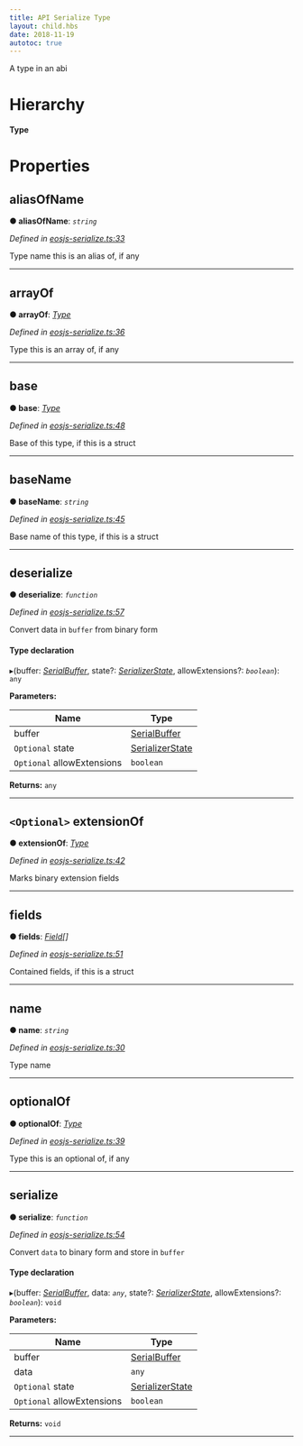 ```yaml
---
title: API Serialize Type 
layout: child.hbs
date: 2018-11-19
autotoc: true
---
```


A type in an abi

# Hierarchy

**Type**

# Properties

<a id="aliasofname"></a>

##  aliasOfName

**● aliasOfName**: *`string`*

*Defined in [eosjs-serialize.ts:33](https://github.com/EOSIO/eosjs/blob/e5ca122/src/eosjs-serialize.ts#L33)*

Type name this is an alias of, if any

___
<a id="arrayof"></a>

##  arrayOf

**● arrayOf**: *[Type](serialize.type.md)*

*Defined in [eosjs-serialize.ts:36](https://github.com/EOSIO/eosjs/blob/e5ca122/src/eosjs-serialize.ts#L36)*

Type this is an array of, if any

___
<a id="base"></a>

##  base

**● base**: *[Type](serialize.type.md)*

*Defined in [eosjs-serialize.ts:48](https://github.com/EOSIO/eosjs/blob/e5ca122/src/eosjs-serialize.ts#L48)*

Base of this type, if this is a struct

___
<a id="basename"></a>

##  baseName

**● baseName**: *`string`*

*Defined in [eosjs-serialize.ts:45](https://github.com/EOSIO/eosjs/blob/e5ca122/src/eosjs-serialize.ts#L45)*

Base name of this type, if this is a struct

___
<a id="deserialize"></a>

##  deserialize

**● deserialize**: *`function`*

*Defined in [eosjs-serialize.ts:57](https://github.com/EOSIO/eosjs/blob/e5ca122/src/eosjs-serialize.ts#L57)*

Convert data in `buffer` from binary form

#### Type declaration
▸(buffer: *[SerialBuffer](../classes/serialize.serialbuffer.md)*, state?: *[SerializerState](../classes/serialize.serializerstate.md)*, allowExtensions?: *`boolean`*): `any`

**Parameters:**

| Name | Type |
| ------ | ------ |
| buffer | [SerialBuffer](../classes/serialize.serialbuffer.md) |
| `Optional` state | [SerializerState](../classes/serialize.serializerstate.md) |
| `Optional` allowExtensions | `boolean` |

**Returns:** `any`

___
<a id="extensionof"></a>

## `<Optional>` extensionOf

**● extensionOf**: *[Type](serialize.type.md)*

*Defined in [eosjs-serialize.ts:42](https://github.com/EOSIO/eosjs/blob/e5ca122/src/eosjs-serialize.ts#L42)*

Marks binary extension fields

___
<a id="fields"></a>

##  fields

**● fields**: *[Field](serialize.field.md)[]*

*Defined in [eosjs-serialize.ts:51](https://github.com/EOSIO/eosjs/blob/e5ca122/src/eosjs-serialize.ts#L51)*

Contained fields, if this is a struct

___
<a id="name"></a>

##  name

**● name**: *`string`*

*Defined in [eosjs-serialize.ts:30](https://github.com/EOSIO/eosjs/blob/e5ca122/src/eosjs-serialize.ts#L30)*

Type name

___
<a id="optionalof"></a>

##  optionalOf

**● optionalOf**: *[Type](serialize.type.md)*

*Defined in [eosjs-serialize.ts:39](https://github.com/EOSIO/eosjs/blob/e5ca122/src/eosjs-serialize.ts#L39)*

Type this is an optional of, if any

___
<a id="serialize"></a>

##  serialize

**● serialize**: *`function`*

*Defined in [eosjs-serialize.ts:54](https://github.com/EOSIO/eosjs/blob/e5ca122/src/eosjs-serialize.ts#L54)*

Convert `data` to binary form and store in `buffer`

#### Type declaration
▸(buffer: *[SerialBuffer](../classes/serialize.serialbuffer.md)*, data: *`any`*, state?: *[SerializerState](../classes/serialize.serializerstate.md)*, allowExtensions?: *`boolean`*): `void`

**Parameters:**

| Name | Type |
| ------ | ------ |
| buffer | [SerialBuffer](../classes/serialize.serialbuffer.md) |
| data | `any` |
| `Optional` state | [SerializerState](../classes/serialize.serializerstate.md) |
| `Optional` allowExtensions | `boolean` |

**Returns:** `void`

___
